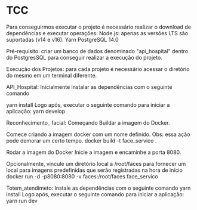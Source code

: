 # TCC
Para conseguirmos executar o projeto é necessário realizar o download de dependências e executar operações:
	Node.js: apenas as versões LTS são suportadas (v14 e v16). 
	Yarn
	PostgreSQL 14.0

Pré-requisito: criar um banco de dados denominado "api_hospital" dentro do PostgresSQL para conseguir realizar a execução do projeto. 


Execução dos Projetos: para cada projeto é necessário acessar o diretório do mesmo em um terminal diferente.


API_Hospital: Inicialmente instalar as dependências com o seguinte comando

yarn install
Logo após, executar o seguinte comando para iniciar a aplicação:
yarn develop


Reconhecimento_ facial: Começando Buildar a imagem do Docker.

Comece criando a imagem docker com um nome definido. 
  Obs: essa ação pode demorar um certo tempo. 
   docker build -t face_servico .
   
Rodar a imagem do Docker 
Inicie a imagem e encaminhe a porta 8080. 

Opcionalmente, vincule um diretório local a /root/faces para fornecer um local para imagens predefinidas que serão registradas na hora de início
   docker run -d -p8080:8080 -v faces:/root/faces face_servico
   
   
Totem_atendimeto: Instale as dependências com o seguinte comando
  yarn install
Logo após, executar o seguinte comando para iniciar a aplicação:
  yarn run dev
